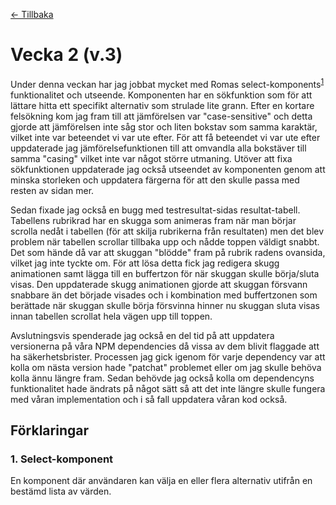 [← Tillbaka](../README.md)

# Vecka 2 (v.3)

Under denna veckan har jag jobbat mycket med Romas select-komponents<sup>[1](#1-select-komponent)</sup> funktionalitet och utseende. Komponenten har en sökfunktion som för att lättare hitta ett specifikt alternativ som strulade lite grann. Efter en kortare felsökning kom jag fram till att jämförelsen var "case-sensitive" och detta gjorde att jämförelsen inte såg stor och liten bokstav som samma karaktär, vilket inte var beteendet vi var ute efter. För att få beteendet vi var ute efter uppdaterade jag jämförelsefunktionen till att omvandla alla bokstäver till samma "casing" vilket inte var något större utmaning. Utöver att fixa sökfunktionen uppdaterade jag också utseendet av komponenten genom att minska storleken och uppdatera färgerna för att den skulle passa med resten av sidan mer.

Sedan fixade jag också en bugg med testresultat-sidas resultat-tabell. Tabellens rubrikrad har en skugga som animeras fram när man börjar scrolla nedåt i tabellen (för att skilja rubrikerna från resultaten) men det blev problem när tabellen scrollar tillbaka upp och nådde toppen väldigt snabbt. Det som hände då var att skuggan "blödde" fram på rubrik radens ovansida, vilket jag inte tyckte om. För att lösa detta fick jag redigera skugg animationen samt lägga till en buffertzon för när skuggan skulle börja/sluta visas. Den uppdaterade skugg animationen gjorde att skuggan försvann snabbare än det började visades och i kombination med buffertzonen som berättade när skuggan skulle börja försvinna hinner nu skuggan sluta visas innan tabellen scrollat hela vägen upp till toppen.

Avslutningsvis spenderade jag också en del tid på att uppdatera versionerna på våra NPM dependencies då vissa av dem blivit flaggade att ha säkerhetsbrister. Processen jag gick igenom för varje dependency var att kolla om nästa version hade "patchat" problemet eller om jag skulle behöva kolla ännu längre fram. Sedan behövde jag också kolla om dependencyns funktionalitet hade ändrats på något sätt så att det inte längre skulle fungera med våran implementation och i så fall uppdatera våran kod också.


## Förklaringar

### 1. Select-komponent

En komponent där användaren kan välja en eller flera alternativ utifrån en bestämd lista av värden.

